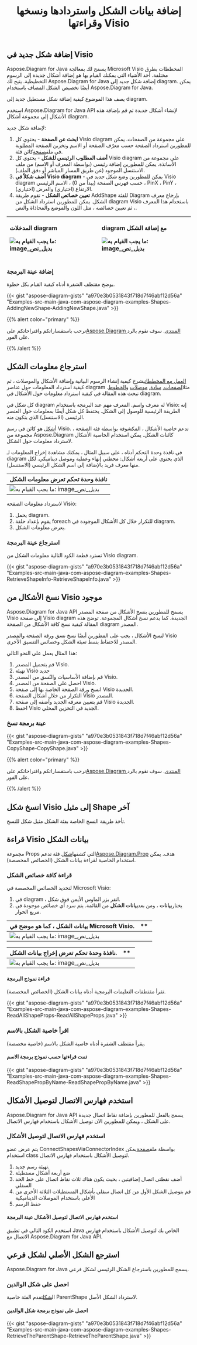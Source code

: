 ﻿---
title: إضافة بيانات الشكل واستردادها ونسخها وقراءتها Visio
type: docs
weight: 10
url: /ar/java/add-retrieve-copy-and-read-visio-shape-data/
description: يشرح هذا القسم كيفية إضافة شكل أو تعيين خاصية الشكل أو نسخ شكل باستخدام Aspose.Diagram.
---
## **إضافة شكل جديد في Visio**
Aspose.Diagram for Java يسمح لك بمعالجة Microsoft Visio المخططات بطرق مختلفة. أحد الأشياء التي يمكنك القيام بها هو إضافة أشكال جديدة إلى الرسوم التخطيطية. يتيح لك Aspose.Diagram for Java إضافة شكل جديد إلى diagram. يمكن أيضًا تخصيص الشكل المضاف باستخدام Aspose.Diagram for Java.

يصف هذا الموضوع كيفية إضافة شكل مستطيل جديد إلى diagram.

استخدم Aspose.Diagram for Java API لإنشاء أشكال جديدة ثم قم بإضافة هذه الأشكال إلى مجموعة أشكال diagram.

لإضافة شكل جديد:

1. **ابحث عن الصفحة** - يحتوي كل Visio diagram على مجموعة من الصفحات. يمكن للمطورين استرداد الصفحة حسب معرّف الصفحة أو الاسم وتخزين الصفحة المطلوبة في ملف[صفحة](https://reference.aspose.com/diagram/java/com.aspose.diagram/page)كائن فئة.
1. **أضف المطلوب الرئيسي للشكل** - يحتوي كل Visio diagram على مجموعة من الأساتذة. يمكن للمطورين إضافة رئيسي (بواسطة المعرف أو الاسم) من ملف الاستنسل الموجود (عن طريق المسار المباشر أو دفق الملف).
1. **أضف شكلاً في Visio diagram** - يمكن للمطورين وضع شكل جديد في Visio diagram حسب فهرس الصفحة (يبدأ من 0) ، الاسم الرئيسي ، PinX ، PinY ، الارتفاع (اختياري) والعرض (اختياري).
1. **تعيين خصائص الشكل** - تقوم طريقة AddShape للفئة Diagram بإرجاع معرف الشكل. يمكن للمطورين استرداد الشكل من diagram Visio باستخدام هذا المعرف ، ثم تعيين خصائصه ، مثل اللون والموضع والمحاذاة والنص.

|<p>**المدخلات diagram** </p><p>![ما يجب القيام به: image_بديل_نص](add-retrieve-copy-and-read-visio-shape-data_1.png)</p>|<p>**diagram مع إضافة الشكل** </p><p>![ما يجب القيام به: image_بديل_نص](add-retrieve-copy-and-read-visio-shape-data_2.png)</p>|
|:- |:- |
### **إضافة عينة البرمجة**
يوضح مقتطف الشفرة أدناه كيفية القيام بكل خطوة.

{{< gist "aspose-diagram-gists" "a970e3b0531843f718d7f46abf12d56a" "Examples-src-main-java-com-aspose-diagram-examples-Shapes-AddingNewShape-AddingNewShape.java" >}}

{{% alert color="primary" %}}

 نرحب باستفساراتكم واقتراحاتكم على[Aspose.Diagram المنتدى](https://forum.aspose.com/c/diagram/17). سوف نقوم بالرد على الفور.

{{% /alert %}}
## **استرجاع معلومات الشكل**
[العمل مع المخططات](/diagram/ar/java/working-with-diagrams/)يشرح كيفية إنشاء الرسوم البيانية وإضافة الأشكال والموصلات ، ثم كيفية استرداد المعلومات حول عناصر diagram مثل[الصفحات](/diagram/ar/java/retrieve-get-copy-and-insert-a-page/), [سادة](https://docs.aspose.com/diagram/java/working-with-masters/), [موصلات](https://reference.aspose.com/diagram/java/com.aspose.diagram/ConnectCollection) و[الخطوط](https://reference.aspose.com/diagram/java/com.aspose.diagram/FontCollection). تبحث هذه المقالة في كيفية استرداد معلومات حول الأشكال في diagram.

كل شكل في diagram له معرف واسم. المعرف مهم عند البرمجة باستخدام Visio: إنه الطريقة الرئيسية للوصول إلى الشكل. يحتفظ كل شكل أيضًا بمعلومات حول العنصر الرئيسي (الاستنسل) الذي يتكون منه.

 أ[شكل](http://www.aspose.com/api/java/diagram/com.aspose.diagram/shape) هو كائن في رسم Visio. تدعم خاصية الأشكال ، المكشوفة بواسطة فئة الصفحة ، مجموعة من Aspose.Diagram كائنات الشكل. يمكن استخدام الخاصية الأشكال لاسترداد معلومات حول الشكل.

في نافذة وحدة التحكم أدناه ، على سبيل المثال ، يمكنك مشاهدة إخراج المعلومات لـ diagram الذي يحتوي على أربعة أشكال: محطتي إنهاء وعملية وموصل ديناميكي. لكل منها معرف فريد بالإضافة إلى اسم الشكل الرئيسي (الاستنسل).

|**نافذة وحدة تحكم تعرض معلومات الشكل**|
|:- |
|![ما يجب القيام به: image_بديل_نص](add-retrieve-copy-and-read-visio-shape-data_3.png)|
لاسترداد معلومات الصفحة Visio:

1. يحمل diagram.
1. يقوم بإعداد حلقة foreach للتكرار خلال كل الأشكال الموجودة في diagram.
1. يعرض معلومات الشكل.
### **استرجاع عينة البرمجة**
تسترد قطعة الكود التالية معلومات الشكل من Visio diagram.

{{< gist "aspose-diagram-gists" "a970e3b0531843f718d7f46abf12d56a" "Examples-src-main-java-com-aspose-diagram-examples-Shapes-RetrieveShapeInfo-RetrieveShapeInfo.java" >}}

## **نسخ الأشكال من Visio موجود**
Aspose.Diagram for Java API يسمح للمطورين بنسخ الأشكال من صفحة المصدر Visio إلى صفحة Visio diagram الجديدة. كما يدعم نسخ أشكال المجموعة. توضح هذه المقالة كيفية نسخ كافة الأشكال من الصفحة diagram المصدر.

لنسخ الأشكال ، يجب على المطورين أيضًا نسخ نسق ورقة الصفحة والمصدر Visio المصدر للاحتفاظ بنمط تعبئة الشكل وخصائص التنسيق الأخرى.

هذا المثال يعمل على النحو التالي:

1. قم بتحميل المصدر Visio.
1. تهيئة Visio جديد
1. قم بإضافة الأساسيات والنُسق من المصدر Visio.
1. احصل على الصفحة من المصدر Visio.
1. انسخ ورقة الصفحة الخاصة بها إلى صفحة Visio الجديدة.
1. التكرار من خلال أشكال الصفحة Visio المصدر.
1. قم بتعيين معرفه الجديد وأضفه إلى صفحة Visio الجديدة.
1. احفظ Visio الجديد في التخزين المحلي.
### **عينة برمجة نسخ**
{{< gist "aspose-diagram-gists" "a970e3b0531843f718d7f46abf12d56a" "Examples-src-main-java-com-aspose-diagram-examples-Shapes-CopyShape-CopyShape.java" >}}


{{% alert color="primary" %}}

 نرحب باستفساراتكم واقتراحاتكم على[Aspose.Diagram المنتدى](https://forum.aspose.com/c/diagram/17). سوف نقوم بالرد على الفور.

{{% /alert %}}
## **انسخ شكل Visio إلى مثيل Shape آخر**
تأخذ طريقة النسخ الخاصة بفئة الشكل مثيل شكل للنسخ.

## **قراءة Visio بيانات الشكل**
 مجموعة Props التي كشفها[شكل](http://www.aspose.com/api/java/diagram/com.aspose.diagram/shape) فئة تدعم[Aspose.Diagram.Prop](http://www.aspose.com/api/java/diagram/com.aspose.diagram/prop) هدف. يمكن استخدام الخاصية لقراءة بيانات الشكل (الخصائص المخصصة).
### **قراءة كافة خصائص الشكل**
لتحديد الخصائص المخصصة في Microsoft Visio:

1. في diagram ، انقر بزر الماوس الأيمن فوق شكل.
1.  يختار**بيانات** ، ومن بعد**بيانات الشكل** من القائمة.
 يتم سرد أي خصائص موجودة في مربع الحوار.

|**بيانات الشكل ، كما هو موضح في Microsoft Visio.**|** |
|:- |:- |
|![ما يجب القيام به: image_بديل_نص](add-retrieve-copy-and-read-visio-shape-data_4.png)||


|**نافذة وحدة تحكم تعرض إخراج بيانات الشكل.**|** |
|:- |:- |
|![ما يجب القيام به: image_بديل_نص](add-retrieve-copy-and-read-visio-shape-data_5.png)||
#### **قراءة نموذج البرمجة**
تقرأ مقتطفات التعليمات البرمجية أدناه بيانات الشكل (الخصائص المخصصة).

{{< gist "aspose-diagram-gists" "a970e3b0531843f718d7f46abf12d56a" "Examples-src-main-java-com-aspose-diagram-examples-Shapes-ReadAllShapeProps-ReadAllShapeProps.java" >}}

### **اقرأ خاصية الشكل بالاسم**
يقرأ مقتطف الشفرة أدناه خاصية الشكل بالاسم (خاصية مخصصة).
#### **تمت قراءتها حسب نموذج برمجة الاسم**
{{< gist "aspose-diagram-gists" "a970e3b0531843f718d7f46abf12d56a" "Examples-src-main-java-com-aspose-diagram-examples-Shapes-ReadShapePropByName-ReadShapePropByName.java" >}}

## **استخدم فهارس الاتصال لتوصيل الأشكال**
Aspose.Diagram for Java API يسمح بالفعل للمطورين بإضافة نقاط اتصال جديدة على الشكل ، ويمكن للمطورين الآن توصيل الأشكال باستخدام فهارس الاتصال.
### **استخدم فهارس الاتصال لتوصيل الأشكال**
يتم عرض عضو ConnectShapesViaConnectorIndex بواسطة ملف[صفحة](https://reference.aspose.com/diagram/java/com.aspose.diagram/page)يمكن استخدام class لتوصيل الأشكال باستخدام فهارس الاتصال.

1. تهيئة رسم جديد.
1. ضع أربعة أشكال مستطيلة
1. أضف نقطتي اتصال إضافيتين ، بحيث يكون هناك ثلاث نقاط اتصال على خط الحد السفلي
1. قم بتوصيل الشكل الأول من كل اتصال سفلي بأشكال المستطيلات الثلاثة الأخرى من الأعلى باستخدام الموصلات الديناميكية
1. حفظ الرسم
#### **استخدم فهارس الاتصال لتوصيل الأشكال عينة البرمجة**
استخدم الكود التالي في تطبيق Java الخاص بك لتوصيل الأشكال باستخدام فهارس الاتصال مع Aspose.Diagram for Java API.

## **استرجع الشكل الأصلي لشكل فرعي**
Aspose.Diagram for Java يسمح للمطورين باسترجاع الشكل الرئيسي لشكل فرعي.
### **احصل على شكل الوالدين**
ال[شكل](http://www.aspose.com/api/java/diagram/com.aspose.diagram/shape)تقدم الفئة خاصية ParentShape لاسترداد الشكل الأصل.
#### **احصل على نموذج برمجة شكل الوالدين**
{{< gist "aspose-diagram-gists" "a970e3b0531843f718d7f46abf12d56a" "Examples-src-main-java-com-aspose-diagram-examples-Shapes-RetrieveTheParentShape-RetrieveTheParentShape.java" >}}

